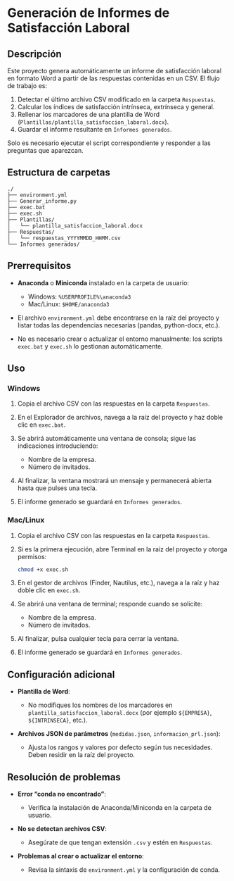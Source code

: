 # Generación de Informes de Satisfacción Laboral

## Descripción

Este proyecto genera automáticamente un informe de satisfacción laboral en formato Word a partir de las respuestas contenidas en un CSV. El flujo de trabajo es:

1. Detectar el último archivo CSV modificado en la carpeta `Respuestas`.
2. Calcular los índices de satisfacción intrínseca, extrínseca y general.
3. Rellenar los marcadores de una plantilla de Word (`Plantillas/plantilla_satisfaccion_laboral.docx`).
4. Guardar el informe resultante en `Informes generados`.

Solo es necesario ejecutar el script correspondiente y responder a las preguntas que aparezcan.

## Estructura de carpetas

```
./
├── environment.yml
├── Generar_informe.py
├── exec.bat
├── exec.sh
├── Plantillas/
│   └── plantilla_satisfaccion_laboral.docx
├── Respuestas/
│   └── respuestas_YYYYMMDD_HHMM.csv
└── Informes generados/
```

## Prerrequisitos

* **Anaconda** o **Miniconda** instalado en la carpeta de usuario:

  * Windows: `%USERPROFILE%\anaconda3`
  * Mac/Linux: `$HOME/anaconda3`
* El archivo `environment.yml` debe encontrarse en la raíz del proyecto y listar todas las dependencias necesarias (pandas, python-docx, etc.).
* No es necesario crear o actualizar el entorno manualmente: los scripts `exec.bat` y `exec.sh` lo gestionan automáticamente.

## Uso

### Windows

1. Copia el archivo CSV con las respuestas en la carpeta `Respuestas`.
2. En el Explorador de archivos, navega a la raíz del proyecto y haz doble clic en `exec.bat`.
3. Se abrirá automáticamente una ventana de consola; sigue las indicaciones introduciendo:

   * Nombre de la empresa.
   * Número de invitados.
4. Al finalizar, la ventana mostrará un mensaje y permanecerá abierta hasta que pulses una tecla.
5. El informe generado se guardará en `Informes generados`.

### Mac/Linux

1. Copia el archivo CSV con las respuestas en la carpeta `Respuestas`.
2. Si es la primera ejecución, abre Terminal en la raíz del proyecto y otorga permisos:

   ```bash
   chmod +x exec.sh
   ```
3. En el gestor de archivos (Finder, Nautilus, etc.), navega a la raíz y haz doble clic en `exec.sh`.
4. Se abrirá una ventana de terminal; responde cuando se solicite:

   * Nombre de la empresa.
   * Número de invitados.
5. Al finalizar, pulsa cualquier tecla para cerrar la ventana.
6. El informe generado se guardará en `Informes generados`.

## Configuración adicional

* **Plantilla de Word**:

  * No modifiques los nombres de los marcadores en `plantilla_satisfaccion_laboral.docx` (por ejemplo `${EMPRESA}`, `${INTRINSECA}`, etc.).
* **Archivos JSON de parámetros** (`medidas.json`, `informacion_prl.json`):

  * Ajusta los rangos y valores por defecto según tus necesidades. Deben residir en la raíz del proyecto.

## Resolución de problemas

* **Error “conda no encontrado”**:

  * Verifica la instalación de Anaconda/Miniconda en la carpeta de usuario.
* **No se detectan archivos CSV**:

  * Asegúrate de que tengan extensión `.csv` y estén en `Respuestas`.
* **Problemas al crear o actualizar el entorno**:

  * Revisa la sintaxis de `environment.yml` y la configuración de conda.
